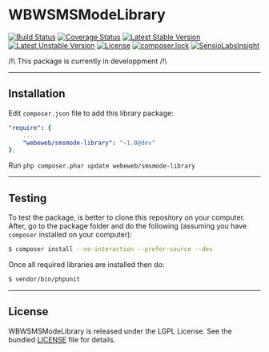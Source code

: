 WBWSMSModeLibrary
====================

[![Build Status](https://travis-ci.org/webeweb/WBWSMSModeLibrary.svg?branch=master)](https://travis-ci.org/webeweb/WBWSMSModeLibrary) [![Coverage Status](https://coveralls.io/repos/github/webeweb/WBWSMSModeLibrary/badge.svg?branch=master)](https://coveralls.io/github/webeweb/WBWSMSModeLibrary?branch=master) [![Latest Stable Version](https://poser.pugx.org/webeweb/smsmode-library/v/stable)](https://packagist.org/packages/webeweb/smsmode-library) [![Latest Unstable Version](https://poser.pugx.org/webeweb/smsmode-library/v/unstable)](https://packagist.org/packages/webeweb/smsmode-library) [![License](https://poser.pugx.org/webeweb/smsmode-library/license)](https://packagist.org/packages/webeweb/smsmode-library) [![composer.lock](https://poser.pugx.org/webeweb/smsmode-library/composerlock)](https://packagist.org/packages/webeweb/smsmode-library) [![SensioLabsInsight](https://insight.sensiolabs.com/projects/78a746c0-f837-4f8f-94c7-32c426d21f65/mini.png)](https://insight.sensiolabs.com/projects/78a746c0-f837-4f8f-94c7-32c426d21f65)

/!\ This package is currently in developpment /!\

---

## Installation

Edit `composer.json` file to add this library package:

```yml
"require": {
    ...
    "webeweb/smsmode-library": "~1.0@dev"
},
```

Run `php composer.phar update webeweb/smsmode-library`

---

## Testing

To test the package, is better to clone this repository on your computer. After, go to the package folder and do
the following (assuming you have `composer` installed on your computer):

```bash
$ composer install --no-interaction --prefer-source --dev
```
Once all required libraries are installed then do:

```bash
$ vendor/bin/phpunit
```

---

## License

WBWSMSModeLibrary is released under the LGPL License. See the bundled [LICENSE](LICENSE) file for details.
